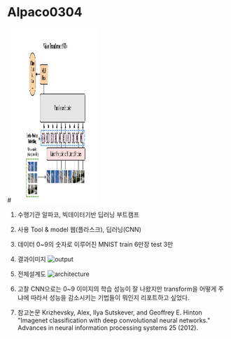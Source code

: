 # Alpaco0304

#<img src="architecture.jpg" width="200" height="400"/>

1. 수행기관
   알파코, 빅데이터기반 딥러닝 부트캠프
2. 사용 Tool & model
   웹(플라스크), 딥러닝(CNN)
3. 데이터
   0~9의 숫자로 이루어진 MNIST train 6만장 test 3만
5. 결과이미지
  ![output](https://github.com/hjl023/Alpaco0304/assets/149747454/875889b2-b3b5-4032-96bc-68a3766042e3)
6. 전체설계도
   ![architecture](https://github.com/hjl023/Alpaco0304/assets/149747454/2611b5e9-bb02-4cc3-869a-52ad45bbc972)

7. 고찰
   CNN으로는 0~9 이미지의 학습 성능이 잘 나왔지만 transform을 어떻게 주냐에 따라서 성능을 감소시키는 기법들이 뭐인지 리포트하고          싶었다.

8. 참고논문
   Krizhevsky, Alex, Ilya Sutskever, and Geoffrey E. Hinton
   "Imagenet classification with deep convolutional neural networks."
   Advances in neural information processing systems 25 (2012).

